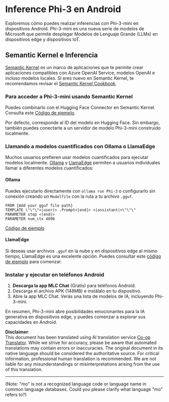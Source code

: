 <!--
CO_OP_TRANSLATOR_METADATA:
{
  "original_hash": "9481b07dda8f9715a5d1ff43fb27568b",
  "translation_date": "2025-05-07T14:31:58+00:00",
  "source_file": "md/01.Introduction/03/Android_Inference.md",
  "language_code": "mo"
}
-->
# **Inference Phi-3 en Android**

Exploremos cómo puedes realizar inferencias con Phi-3-mini en dispositivos Android. Phi-3-mini es una nueva serie de modelos de Microsoft que permite desplegar Modelos de Lenguaje Grande (LLMs) en dispositivos edge y dispositivos IoT.

## Semantic Kernel e Inferencia

[Semantic Kernel](https://github.com/microsoft/semantic-kernel) es un marco de aplicaciones que te permite crear aplicaciones compatibles con Azure OpenAI Service, modelos OpenAI e incluso modelos locales. Si eres nuevo en Semantic Kernel, te recomendamos revisar el [Semantic Kernel Cookbook](https://github.com/microsoft/SemanticKernelCookBook?WT.mc_id=aiml-138114-kinfeylo).

### Para acceder a Phi-3-mini usando Semantic Kernel

Puedes combinarlo con el Hugging Face Connector en Semantic Kernel. Consulta este [Código de ejemplo](https://github.com/Azure-Samples/Phi-3MiniSamples/tree/main/semantickernel?WT.mc_id=aiml-138114-kinfeylo).

Por defecto, corresponde al ID del modelo en Hugging Face. Sin embargo, también puedes conectarte a un servidor de modelo Phi-3-mini construido localmente.

### Llamando a modelos cuantificados con Ollama o LlamaEdge

Muchos usuarios prefieren usar modelos cuantificados para ejecutar modelos localmente. [Ollama](https://ollama.com/) y [LlamaEdge](https://llamaedge.com) permiten a usuarios individuales llamar a diferentes modelos cuantificados:

#### Ollama

Puedes ejecutarlo directamente con `ollama run Phi-3` o configurarlo sin conexión creando un `Modelfile` con la ruta a tu archivo `.gguf`.

```gguf
FROM {Add your gguf file path}
TEMPLATE \"\"\"<|user|> .Prompt<|end|> <|assistant|>\"\"\"
PARAMETER stop <|end|>
PARAMETER num_ctx 4096
```

[Código de ejemplo](https://github.com/Azure-Samples/Phi-3MiniSamples/tree/main/ollama?WT.mc_id=aiml-138114-kinfeylo)

#### LlamaEdge

Si deseas usar archivos `.gguf` en la nube y en dispositivos edge al mismo tiempo, LlamaEdge es una excelente opción. Puedes consultar este [código de ejemplo](https://github.com/Azure-Samples/Phi-3MiniSamples/tree/main/wasm?WT.mc_id=aiml-138114-kinfeylo) para comenzar.

### Instalar y ejecutar en teléfonos Android

1. **Descarga la app MLC Chat** (Gratis) para teléfonos Android.  
2. Descarga el archivo APK (148MB) e instálalo en tu dispositivo.  
3. Abre la app MLC Chat. Verás una lista de modelos de IA, incluyendo Phi-3-mini.

En resumen, Phi-3-mini abre posibilidades emocionantes para la IA generativa en dispositivos edge, y puedes comenzar a explorar sus capacidades en Android.

**Disclaimer**:  
This document has been translated using AI translation service [Co-op Translator](https://github.com/Azure/co-op-translator). While we strive for accuracy, please be aware that automated translations may contain errors or inaccuracies. The original document in its native language should be considered the authoritative source. For critical information, professional human translation is recommended. We are not liable for any misunderstandings or misinterpretations arising from the use of this translation.

---

(Note: "mo" is not a recognized language code or language name in common language databases. Could you please clarify what language "mo" refers to?)